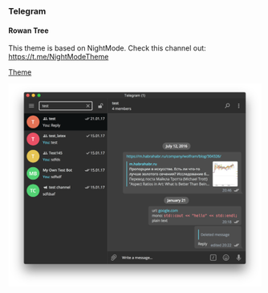 ### Telegram
#### Rowan Tree

This theme is based on NightMode. Check this channel out: https://t.me/NightModeTheme

[Theme](https://github.com/luc1ph3r/themes/blob/master/Telegram/RowanTree.tdesktop-theme)

![](https://raw.githubusercontent.com/luc1ph3r/themes/master/Telegram/screenshot.png)
